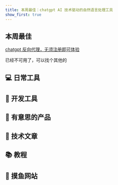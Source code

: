 ```yaml
---
title: 本周最佳：chatgpt AI 技术驱动的自然语言处理工具
show_first: true
---
```


## 本周最佳

[chatgpt 反向代理，无须注册即可体验](https://gpt.chatapi.art)

已经不可用了，可以找个其他的

## 💻 日常工具


## 🔧 开发工具


## 🤩 有意思的产品


## 📖 技术文章


##  📚 教程


## 🦑 摸鱼网站

